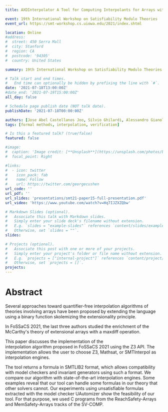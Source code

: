 ```yaml
---
title: AXDInterpolator A Tool for Computing Interpolants for Arrays with MaxDiff

event: 19th International Workshop on Satisfiability Modulo Theories
event_url: https://smt-workshop.cs.uiowa.edu/2021/index.shtml

location: Online
#address:
#  street: 450 Serra Mall
#  city: Stanford
#  region: CA
#  postcode: '94305'
#  country: United States

summary: 19th International Workshop on Satisfiability Modulo Theories

# Talk start and end times.
#   End time can optionally be hidden by prefixing the line with `#`.
date: '2021-07-18T13:00:00Z'
#date_end: '2021-07-19T15:00:00Z'
all_day: false

# Schedule page publish date (NOT talk date).
publishDate: '2021-07-18T00:00:00Z'

authors: [Jose Abel Castellanos Joo, Silvio Ghilardi, Alessandro Gianola and Deepak Kapur ]
tags: [formal methods, interpolation, verification]

# Is this a featured talk? (true/false)
featured: false

#image:
#  caption: 'Image credit: [**Unsplash**](https://unsplash.com/photos/bzdhc5b3Bxs)'
#  focal_point: Right

#links:
#  - icon: twitter
#    icon_pack: fab
#    name: Follow
#    url: https://twitter.com/georgecushen
url_code: ''
url_pdf: ''
url_slides: 'presentations/smt21-paper15-full-presentation.pdf'
url_video: 'https://www.youtube.com/watch?v=Hq7IJZXZQbw'

# Markdown Slides (optional).
#   Associate this talk with Markdown slides.
#   Simply enter your slide deck's filename without extension.
#   E.g. `slides = "example-slides"` references `content/slides/example-slides.md`.
#   Otherwise, set `slides = ""`.
slides:

# Projects (optional).
#   Associate this post with one or more of your projects.
#   Simply enter your project's folder or file name without extension.
#   E.g. `projects = ["internal-project"]` references `content/project/deep-learning/index.md`.
#   Otherwise, set `projects = []`.
projects:
---
```


# Abstract

Several approaches toward 
quantifier-free interpolation algorithms 
of theories involving arrays
have been proposed by extending the
language using a binary function skolemizing
the extensionality principle. 

In FoSSaCS 2021, 
the last three authors studied the enrichment of the
McCarthy's theory of extensional arrays 
with a maxdiff operation. 

This paper discusses the implementation of the  
interpolation algorithm  proposed in FoSSaCS 2021 
using the Z3 API. 
The implementation allows the user to choose
Z3, Mathsat, or SMTInterpol as interpolation
engines.

The tool returns a formula in SMTLIB2
format, which allows compatibility with
model checkers and
invariant generators using such a format.
We compare our algorithm with state-of-the-art 
interpolation engines.
Some examples reveal that our tool can handle some formulas
in our theory that other solvers cannot. Our 
experiments using unsatisfiable formulas extracted 
with the model checker UAutomizer 
show the feasibility of our tool. For that purpose,
we used C programs from the 
ReachSafety-Arrays and MemSafety-Arrays
tracks of the SV-COMP.
